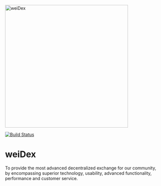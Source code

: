 <a href="https://weidex.market" target="_blank"><img src="https://weidex.market/images/logo.svg" alt="weiDex" width="400px" height="400px"></a>

[![Build Status](https://api.travis-ci.com/kraikov/weiDex.svg?branch=master)](https://travis-ci.com/kraikov/weiDex.svg?branch=master)


# weiDex
To provide the most advanced decentralized exchange for our community, by encompassing superior technology, usability, advanced functionality, performance and customer service.
